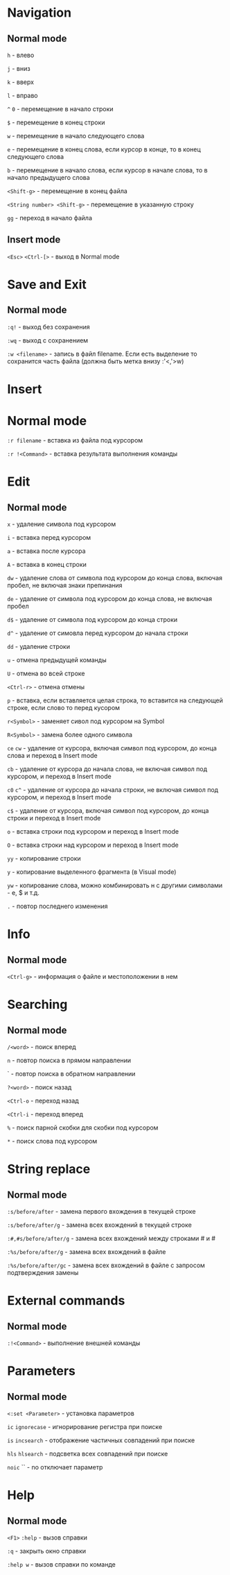 # Navigation
## Normal mode
`h` - влево

`j` - вниз

`k` - вверх

`l` - вправо

`^` `0` - перемещение в начало строки

`$` - перемещение в конец строки

`w` - перемещение в начало следующего слова

`e` - перемещение в конец слова, если курсор в конце, то в конец следующего слова

`b` - перемещение в начало слова, если курсор в начале слова, то в начало предыдущего слова

`<Shift-g>` - перемещение в конец файла

`<String number> <Shift-g>` - перемещение в указанную строку

`gg` - переход в начало файла

## Insert mode
`<Esc>` `<Ctrl-[>` - выход в Normal mode


# Save and Exit
## Normal mode
`:q!` - выход без сохранения

`:wq` - выход с сохранением

`:w <filename>` - запись в файл filename. Если есть выделение то сохранится часть файла (должна быть метка внизу :'<,'>w)


# Insert
# Normal mode
`:r filename` - вставка из файла под курсором

`:r !<Command>` - вставка результата выполнения команды


# Edit
## Normal mode
`x` - удаление символа под курсором

`i` - вставка перед курсором

`a` - вставка после курсора

`A` - вставка в конец строки

`dw` - удаление слова от символа под курсором до конца слова, включая пробел, не включая знаки препинания

`de` - удаление от символа под курсором до конца слова, не включая пробел

`d$` - удаление от символа под курсором до конца строки

`d^` - удаление от симовла перед курсором до начала строки

`dd` - удаление строки

`u` - отмена предыдущей команды

`U` - отмена во всей строке

`<Ctrl-r>` - отмена отмены

`p` - вставка, если вставляется целая строка, то вставится на следующей строке, если слово то перед кусором

`r<Symbol>` - заменяет сивол под курсором на Symbol

`R<Symbol>` - замена более одного символа

`ce` `cw` - удаление от курсора, включая символ под курсором, до конца слова и переход в Insert mode

`cb` - удаление от курсора до начала слова, не включая символ под курсором, и переход в Insert mode

`c0` `c^` - удаление от курсора до начала строки, не включая символ под курсором, и переход в Insert mode

`c$` - удаление от курсора, включая символ под курсором, до конца строки и переход в Insert mode

`o` - вставка строки под курсором и переход в Insert mode

`O` - вставка строки над курсором и переход в Insert mode

`yy` - копирование строки

`y` - копирование выделенного фрагмента (в Visual mode)

`yw` - копирование слова, можно комбинировать н с другими символами - e, $ и т.д.

`.` - повтор последнего изменения


# Info
## Normal mode
`<Ctrl-g>` - информация о файле и местоположении в нем


# Searching
## Normal mode
`/<word>` - поиск вперед

`n` - повтор поиска в прямом направлении

`<Shift-n> - повтор поиска в обратном направлении

`?<word>` - поиск назад

`<Ctrl-o` - переход назад

`<Ctrl-i` - переход вперед

`%` - поиск парной скобки для скобки под курсором

`*` - поиск слова под курсором


# String replace
## Normal mode
`:s/before/after` - замена первого вхождения в текущей строке

`:s/before/after/g` - замена всех вхождений в текущей строке

`:#,#s/before/after/g` - замена всех вхождений между строками # и #

`:%s/before/after/g` - замена всех вхождений в файле

`:%s/before/after/gc` - замена всех вхождений в файле с запросом подтверждения замены


# External commands
## Normal mode
`:!<Command>` - выполнение внешней команды


# Parameters
## Normal mode

`<:set <Parameter>` - установка параметров

`ic` `ignorecase` - игнорирование регистра при поиске
  
`is` `incsearch` - отображение частичных совпадений при поиске
  
`hls` `hlsearch` - подсветка всех совпадений при поиске
  
`noic` `` - no отключает параметр

# Help
## Normal mode
`<F1>` `:help` - вызов справки

`:q` - закрыть окно справки

`:help w` - вызов справки по команде
